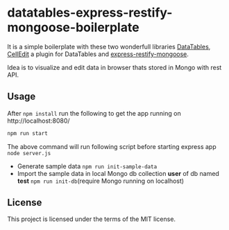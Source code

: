# datatables-express-restify-mongoose-boilerplate
It is a simple boilerplate with these two wonderfull libraries [DataTables](https://github.com/DataTables/DataTables), [CellEdit](https://github.com/ejbeaty/CellEdit) a plugin for DataTables and [express-restify-mongoose](https://github.com/florianholzapfel/express-restify-mongoose).

Idea is to visualize and edit data in browser thats stored in Mongo with rest API.

## Usage

After `npm install` run the following to get the app running on http://localhost:8080/

```bash
npm run start
```


The above command will run following script before starting express app `node server.js`
  - Generate sample data `npm run init-sample-data`
  - Import the sample data in local Mongo db collection **user** of db named **test** `npm run init-db`(require Mongo running on localhost)


## License
This project is licensed under the terms of the MIT license.
